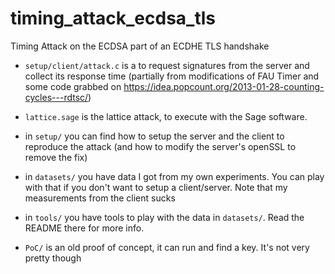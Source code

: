# timing_attack_ecdsa_tls
Timing Attack on the ECDSA part of an ECDHE TLS handshake

* `setup/client/attack.c` is a to request signatures from the server and collect its response time (partially from modifications of FAU Timer and some code grabbed on https://idea.popcount.org/2013-01-28-counting-cycles---rdtsc/)

* `lattice.sage` is the lattice attack, to execute with the Sage software.

* in `setup/` you can find how to setup the server and the client to reproduce the attack (and how to modify the server's openSSL to remove the fix)

* in `datasets/` you have data I got from my own experiments. You can play with that if you don't want to setup a client/server. Note that my measurements from the client sucks

* in `tools/` you have tools to play with the data in `datasets/`. Read the README there for more info.

* `PoC/` is an old proof of concept, it can run and find a key. It's not very pretty though
